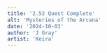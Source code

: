 ```yaml
---
title: '2.52 Quest Complete'
alt: 'Mysteries of the Arcana'
date: '2024-10-03'
author: 'J Gray'
artist: 'Keira'
---
```

